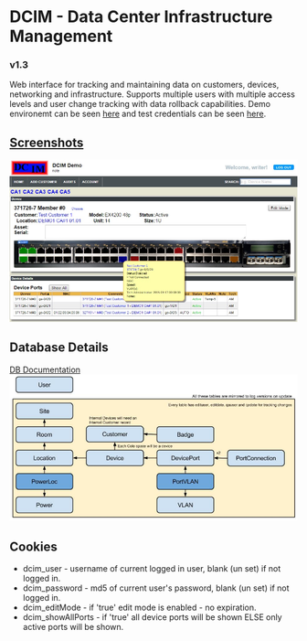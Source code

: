 # DCIM - Data Center Infrastructure Management
### v1.3
Web interface for tracking and maintaining data on customers, devices, networking and infrastructure. Supports multiple users with multiple access levels and user change tracking with data rollback capabilities. Demo environemt can be seen [here](http://freshprogramming.com/dcim/ "Demo Environment") and test credentials can be seen [here](documentation/creds.md "Credentials").


## [Screenshots](/documentation/screenshots/)
![Switch view](/documentation/screenshots/SwitchView.jpg "Switch view")


## Database Details
[DB Documentation](/documentation/database_structure.md)
![DCIM DC Visual Diagram](/documentation/dcim_db_visual.jpg)


## Cookies
- dcim_user - username of current logged in user, blank (un set) if not logged in.
- dcim_password - md5 of current user's password, blank (un set) if not logged in.
- dcim_editMode - if 'true' edit mode is enabled - no expiration.
- dcim_showAllPorts - if 'true' all device ports will be shown ELSE only active ports will be shown.
